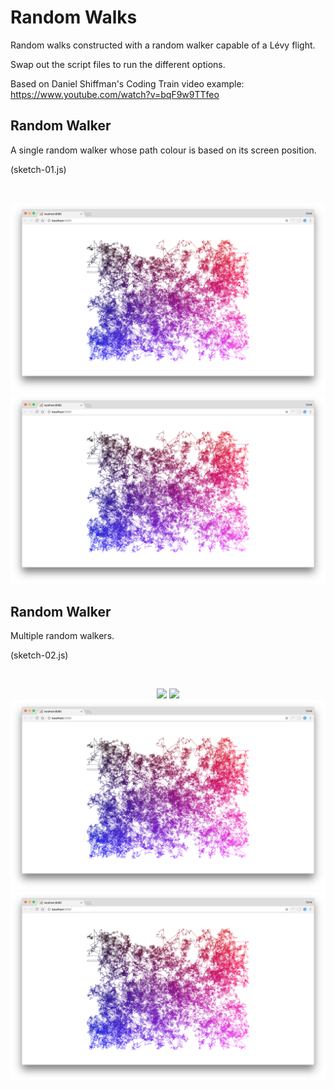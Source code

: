 # Random Walks #

Random walks constructed with a random walker capable of a Lévy flight.

Swap out the script files to run the different options.

Based on Daniel Shiffman's Coding Train video example:
https://www.youtube.com/watch?v=bqF9w9TTfeo

## Random Walker ##

A single random walker whose path colour is based on its screen position.

(sketch-01.js)

</br>
<p align="center">
  <img src="images/walker-02.png"/>
  <img src="images/walker-01.png"/>
</p>

## Random Walker ##

Multiple random walkers.

(sketch-02.js)

</br>
<p align="center">
  <img src="images/walker-04.png"/>
  <img src="images/walker-03.png"/>
  <img src="images/walker-02.png"/>
  <img src="images/walker-01.png"/>
</p>

